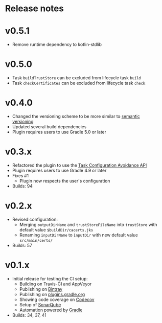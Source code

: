 # Release notes

# v0.5.1
* Remove runtime dependency to kotlin-stdlib

# v0.5.0
* Task `buildTrustStore` can be excluded from lifecycle task `build`
* Task `checkCertificates` can be excluded from lifecycle task `check`

# v0.4.0
* Changed the versioning scheme to be more similar to [semantic versioning](https://semver.org/)
* Updated several build dependencies
* Plugin requires users to use Gradle 5.0 or later

# v0.3.x
* Refactored the plugin to use the [Task Configuration Avoidance API](https://github.com/gradle/gradle/blob/v5.6.2/subprojects/docs/src/docs/userguide/task_configuration_avoidance.adoc)
* Plugin requires users to use Gradle 4.9 or later
* Fixes #1
  * Plugin now respects the user's configuration
* Builds: 94

# v0.2.x
* Revised configuration:
  * Merging `outputDirName` and `trustStoreFileName` into `trustStore` with default value `$buildDir/cacerts.jks`
  * Renaming `inputDirName` to `inputDir` with new default value `src/main/certs/`
* Builds: 57

# v0.1.x
* Initial release for testing the CI setup:
  * Building on Travis-CI and AppVeyor
  * Publishing on [Bintray](https://bintray.com/chkpnt/maven/truststorebuilder-gradle-plugin/view)
  * Publishing on [plugins.gradle.org](https://plugins.gradle.org/plugin/de.chkpnt.truststorebuilder)
  * Showing code coverage on [Codecov](https://codecov.io/github/chkpnt/truststorebuilder-gradle-plugin)
  * Setup of [SonarQube](https://sonar.chkpnt.de/dashboard?id=de.chkpnt%3Atruststorebuilder-gradle-plugin)
  * Automation powered by [Gradle](build.gradle) 
* Builds: 34, 37, 41
